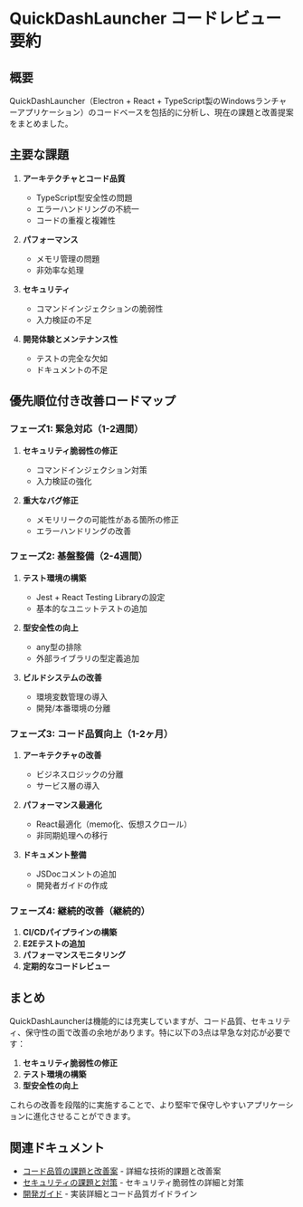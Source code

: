 # QuickDashLauncher コードレビュー要約

## 概要

QuickDashLauncher（Electron + React + TypeScript製のWindowsランチャーアプリケーション）のコードベースを包括的に分析し、現在の課題と改善提案をまとめました。

## 主要な課題

1. **アーキテクチャとコード品質**
   - TypeScript型安全性の問題
   - エラーハンドリングの不統一
   - コードの重複と複雑性

2. **パフォーマンス**
   - メモリ管理の問題
   - 非効率な処理

3. **セキュリティ**
   - コマンドインジェクションの脆弱性
   - 入力検証の不足

4. **開発体験とメンテナンス性**
   - テストの完全な欠如
   - ドキュメントの不足

## 優先順位付き改善ロードマップ

### フェーズ1: 緊急対応（1-2週間）

1. **セキュリティ脆弱性の修正**
   - コマンドインジェクション対策
   - 入力検証の強化

2. **重大なバグ修正**
   - メモリリークの可能性がある箇所の修正
   - エラーハンドリングの改善

### フェーズ2: 基盤整備（2-4週間）

1. **テスト環境の構築**
   - Jest + React Testing Libraryの設定
   - 基本的なユニットテストの追加

2. **型安全性の向上**
   - any型の排除
   - 外部ライブラリの型定義追加

3. **ビルドシステムの改善**
   - 環境変数管理の導入
   - 開発/本番環境の分離

### フェーズ3: コード品質向上（1-2ヶ月）

1. **アーキテクチャの改善**
   - ビジネスロジックの分離
   - サービス層の導入

2. **パフォーマンス最適化**
   - React最適化（memo化、仮想スクロール）
   - 非同期処理への移行

3. **ドキュメント整備**
   - JSDocコメントの追加
   - 開発者ガイドの作成

### フェーズ4: 継続的改善（継続的）

1. **CI/CDパイプラインの構築**
2. **E2Eテストの追加**
3. **パフォーマンスモニタリング**
4. **定期的なコードレビュー**

## まとめ

QuickDashLauncherは機能的には充実していますが、コード品質、セキュリティ、保守性の面で改善の余地があります。特に以下の3点は早急な対応が必要です：

1. **セキュリティ脆弱性の修正**
2. **テスト環境の構築**
3. **型安全性の向上**

これらの改善を段階的に実施することで、より堅牢で保守しやすいアプリケーションに進化させることができます。

## 関連ドキュメント

- [コード品質の課題と改善案](code-quality-issues.md) - 詳細な技術的課題と改善案
- [セキュリティの課題と対策](security-issues.md) - セキュリティ脆弱性の詳細と対策
- [開発ガイド](../guides/development.md) - 実装詳細とコード品質ガイドライン